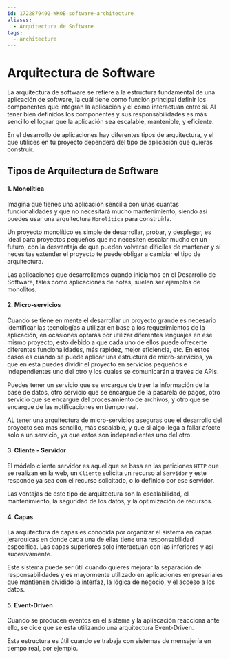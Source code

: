 ```yaml
---
id: 1722879492-WKOB-software-architecture
aliases:
  - Arquitectura de Software
tags:
  - architecture
---
```


# Arquitectura de Software

La arquitectura de software se refiere a la estructura fundamental de una aplicación de software, la cuál tiene como función principal definir los componentes que integran la aplicación y el como interactuan entre sí. Al tener bien definidos los componentes y sus responsabilidades es más sencillo el lograr que la aplicación sea escalable, mantenible, y eficiente.

En el desarrollo de aplicaciones hay diferentes tipos de arquitectura, y el que utilices en tu proyecto dependerá del tipo de aplicación que quieras construir.

## Tipos de Arquitectura de Software

#### 1. Monolítica

Imagina que tienes una aplicación sencilla con unas cuantas funcionalidades y que no necesitará mucho mantenimiento, siendo así puedes usar una arquitectura `Monolítica` para construirla.

Un proyecto monolítico es simple de desarrollar, probar, y desplegar, es ideal para proyectos pequeños que no necesiten escalar mucho en un futuro, con la desventaja de que pueden volverse difíciles de mantener y sí necesitas extender el proyecto te puede obligar a cambiar el tipo de arquitectura.

Las aplicaciones que desarrollamos cuando iniciamos en el Desarrollo de Software, tales como aplicaciones de notas, suelen ser ejemplos de monolitos.

#### 2. Micro-servicios

Cuando se tiene en mente el desarrollar un proyecto grande es necesario identificar las tecnologías a utilizar en base a los requerimientos de la aplicación, en ocasiones optarás por utilizar diferentes lenguajes en ese mismo proyecto, esto debido a que cada uno de ellos puede ofrecerte diferentes funcionalidades, más rapidez, mejor eficiencia, etc. En estos casos es cuando se puede aplicar una estructura de micro-servicios, ya que en esta puedes dividir el proyecto en servicios pequeños e independientes uno del otro y los cuales se comunicarán a través de APIs.

Puedes tener un servicio que se encargue de traer la información de la base de datos, otro servicio que se encargue de la pasarela de pagos, otro servicio que se encargue del procesamiento de archivos, y otro que se encargue de las notificaciones en tiempo real.

AL tener una arquitectura de micro-servicios aseguras que el desarrollo del proyecto sea mas sencillo, más escalable, y que si algo llega a fallar afecte solo a un servicio, ya que estos son independientes uno del otro.

#### 3. Cliente - Servidor

El módelo cliente servidor es aquel que se basa en las peticiones `HTTP` que se realizan en la web, un `Cliente` solicita un recurso al `Servidor` y este responde ya sea con el recurso solicitado, o lo definido por ese servidor.

Las ventajas de este tipo de arquitectura son la escalabilidad, el mantenimiento, la seguridad de los datos, y la optimización de recursos.

#### 4. Capas

La arquitectura de capas es conocida por organizar el sistema en capas jerarquicas en donde cada una de ellas tiene una responsabilidad especifica. Las capas superiores solo interactuan con las inferiores y así sucesivamente.

Este sistema puede ser útil cuando quieres mejorar la separación de responsabilidades y es mayormente utilizado en aplicaciones empresariales que mantienen dividido la interfaz, la lógica de negocio, y el acceso a los datos.

#### 5. Event-Driven

Cuando se producen eventos en el sistema y la apliacación reacciona ante ello, se dice que se esta utilizando una arquitectura Event-Driven.

Esta estructura es útil cuando se trabaja con sistemas de mensajería en tiempo real, por ejemplo.
